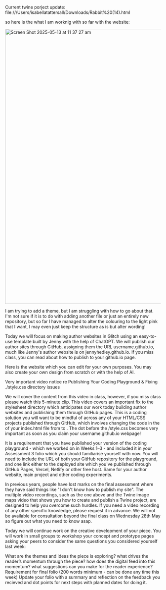 
Current twine porject update: file:///Users/isabellatattersall/Downloads/Rabbit%20(14).html

so here is the what I am worknig with so far with the website: 

<img width="888" alt="Screen Shot 2025-05-13 at 11 37 27 am" src="https://github.com/user-attachments/assets/5259dc1f-05db-4155-bfc7-6f7d73d28959" />

I am trying to add a theme, but I am struggling with how to go about that. I'm not sure if it is to do with adding another file or just an entirely new repository, but so far I have managed to alter the colouring to the light pink that I want, I may even just keep the structure as is but alter wording!

Today we will focus on making author websites in Glitch using an easy-to-use template built by Jenny with the help of ChatGPT. We will publish our author sites through GitHub, assigning them the URL username.github.io, much like Jenny's author website is on jennyhedley.github.io. If you miss class, you can read about how to publish to your github.io page.

Here is the website which you can edit for your own purposes. You may also create your own design from scratch or with the help of AI.

Very important video notice re Publishing Your Coding Playground & Fixing ./style.css directory issues

We will cover the content from this video in class, however, if you miss class please watch this 5-minute clip. This video covers an important fix to the stylesheet directory which anticipates our work today building author websites and publishing them through GitHub pages. This is a coding solution you will want to be mindful of across any of your HTML/CSS projects published through GitHub, which involves changing the code in the <head> of your index.html file from <link rel="stylesheet" href="/style.css" /> to <link rel="stylesheet" href="./style.css" />. The dot before the /style.css becomes very important as soon as you claim your username.github.io webpage!

It is a requirement that you have published your version of the coding playground - which we worked on in Weeks 1–3 - and included it in your Assessment 3 folio which you should familiarise yourself with now. You will need to include the URL of both your GitHub repository for the playground, and one link either to the deployed site which you've published through GitHub Pages, Vercel, Netlify or other free host. Same for your author website, main project and other coding experiments.

In previous years, people have lost marks on the final assessment where they have said things like "I don't know how to publish my site". The multiple video recordings, such as the one above and the Twine image maps video that shows you how to create and publish a Twine project, are designed to help you overcome such hurdles. If you need a video recording of any other specific knowledge, please request it in advance. We will not be available for consultation beyond the final class on Wednesday 28th May so figure out what you need to know asap.


Today we will continue work on the creative development of your piece. You will work in small groups to workshop your concept and prototype pages asking your peers to consider the same questions you considered yourself last week:

What are the themes and ideas the piece is exploring?
what drives the reader’s momentum through the piece?
how does the digital feed into this momentum?
what suggestions can you make for the reader experience?
Requirement for final folio (200 words minimum - can be done any time this week) Update your folio with a summary and reflection on the feedback you recieved and dot points for next steps with planned dates for doing it.
